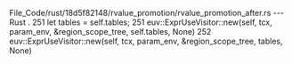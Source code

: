 File_Code/rust/18d5f82148/rvalue_promotion/rvalue_promotion_after.rs --- Rust
  .                                                                                                                                                          251         let tables = self.tables;
251         euv::ExprUseVisitor::new(self, tcx, param_env, &region_scope_tree, self.tables, None)                                                            252         euv::ExprUseVisitor::new(self, tcx, param_env, &region_scope_tree, tables, None)

